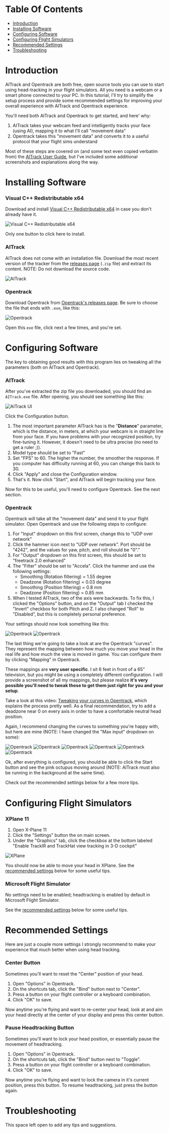 # Table Of Contents

- [Introduction](#introduction)
- [Installing Software](#installing-software)
- [Configuring Software](#configuring-software)
- [Configuring Flight Simulators](#configuring-flight-simulators)
- [Recommended Settings](#recommended-settings)
- [Troubleshooting](#troubleshooting)

# Introduction

AITrack and Opentrack are both free, open source tools you can use to start using head-tracking in your flight simulators. All you need is a webcam or a smart phone connected to your PC. In this tutorial, I'll try to simplify the setup process and provide some recommended settings for improving your overall experience with AITrack and Opentrack experience.

You'll need both AITrack and Opentrack to get started, and here' why:
1. AITrack takes your webcam feed and intelligently tracks your face (using AI), mapping it to what I'll call "movement data"
2. Opentrack takes this "movement data" and converts it to a useful protocol that your flight sims understand

Most of these steps are covered on (and some text even copied verbatim from) the [AITrack User Guide](https://github.com/AIRLegend/aitrack/wiki/User-guide), but I've included some additional screenshots and explanations along the way.

# Installing Software

### Visual C++ Redistributable x64

Download and install [Visual C++ Redistributable x64](https://aka.ms/vs/16/release/vc_redist.x64.exe) in case you don't already have it.

![Visual C++ Redistributable x64](/images/visual-c-install.jpg)

Only one button to click here to install.

### AITrack

AITrack does not come with an installation file. Download the most recent version of the tracker from the [releases page](https://github.com/AIRLegend/aitracker/releases) (`.zip` file) and extract its content. NOTE: Do not download the source code.

![AITrack](/images/aitrack-link.jpg)

### Opentrack

Download Opentrack from [Opentrack's releases page](https://github.com/opentrack/opentrack/releases). Be sure to choose the file that ends with `.exe`, like this:

![Opentrack](/images/opentrack-link.jpg)

Open this `exe` file, click next a few times, and you're set.

# Configuring Software

The key to obtaining good results with this program lies on tweaking all the parameters (both on AITrack and Opentrack).

### AITrack

After you've extracted the zip file you downloaded, you should find an `AITrack.exe` file. After opening, you should see something like this:

![AITrack UI](/images/aitrack-ui.jpg)

Click the Configuration button.
1. The most important parameter AITrack has is the "**Distance**" parameter, which is the distance, in meters, at which your webcam is in straight line from your face. If you have problems with your recognized position, try fine-tuning it. However, it doesn't need to be ultra precise (no need to get a ruler ;)). 
2. Model type should be set to "Fast"
3. Set "FPS" to 60. The higher the number, the smoother the response. If you computer has difficulty running at 60, you can change this back to 30.
4. Click "Apply" and close the Configuration window.
5. That's it. Now click "Start", and AITrack will begin tracking your face.

Now for this to be useful, you'll need to configure Opentrack. See the next section.

### Opentrack

Opentrack will take all the "movement data" and send it to your flight simulator.  Open Opentrack and use the following steps to configure:

1. For "Input" dropdown on this first screen, change this to "UDP over network"
2. Click the hammer icon next to "UDP over network". Port should be "4242", and the values for yaw, pitch, and roll should be "0"."
3. For "Output" dropdown on this first screen, this should be set to "freetrack 2.0 enhanced"
4. The "Filter" should be set to "Accela". Click the hammer and use the following settings:
    - Smoothing (Rotation filtering) = 1.55 degree
    - Deadzone (Rotation filtering) = 0.03 degree
    - Smoothing (Position filtering) = 0.8 mm
    - Deadzone (Position filtering) = 0.85 mm
5. When I tested AITrack, two of the axis were backwards. To fix this, I clicked the "Options" button, and on the "Output" tab I checked the "Invert" checkbox for both Pitch and Z. I also changed "Roll" to "Disabled", but this is completely personal preference.

Your settings should now look something like this:

![Opentrack](/images/opentrack-configs.jpg)
![Opentrack](/images/opentrack-output.png)

The last thing we're going to take a look at are the Opentrack "curves". They represent the mapping between how much you move your head in the real life and how much the view is moved in game. You can configure them by clicking "Mapping" in Opentrack.

These mappings are **very user specific**. I sit 6 feet in front of a 65" television, but you might be using a completely different configuration. I will provide a screenshot of all my mappings, but please realize **it's very possible you'll need to tweak these to get them just right for you and your setup**.

Take a look at this video: [Tweaking your curves in Opentrack](https://www.youtube.com/watch?v=u0TBI7SoGkc), which explains the process pretty well. As a final recommendation, try to add a deadzone near 0 on every axis in order to have a comfortable neutral head position.

Again, I recommend changing the curves to something you're happy with, but here are mine (NOTE: I have changed the "Max input" dropdown on some):

![Opentrack](/images/opentrack-yaw.png)
![Opentrack](/images/opentrack-pitch.png)
![Opentrack](/images/opentrack-roll.png)
![Opentrack](/images/opentrack-x.png)
![Opentrack](/images/opentrack-y.png)
![Opentrack](/images/opentrack-z.png)

Ok, after everything is configured, you should be able to click the Start button and see the pink octupus moving around (NOTE: AITrack must also be running in the background at the same time).

Check out the recommended settings below for a few more tips.

# Configuring Flight Simulators

### XPlane 11

1. Open X-Plane 11
2. Click the "Settings" button the on main screen.
3. Under the "Graphics" tab, click the checkbox at the bottom labeled "Enable TrackIR and TrackHat view tracking in 3-D cockpit"

![XPlane](/images/xplane-settings.png)

You should now be able to move your head in XPlane. See the [recommended settings](#recommended-settings) below for some useful tips.

### Microsoft Flight Simulator

No settings need to be enabled; headtracking is enabled by default in Microsoft Flight Simulator.

See the [recommended settings](#recommended-settings) below for some useful tips.

# Recommended Settings

Here are just a couple more settings I strongly recommend to make your experience that much better when using head tracking.

### Center Button

Sometimes you'll want to reset the "Center" position of your head. 

1. Open "Options" in Opentrack.
2. On the shortcuts tab, click the "Bind" button next to "Center".
3. Press a button on your flight controller or a keyboard combination.
4. Click "OK" to save.

Now anytime you're flying and want to re-center your head, look at and aim your head directly at the center of your display and press this center button.

### Pause Headtracking Button

Sometimes you'll want to lock your head position, or essentially pause the movement of headtracking. 

1. Open "Options" in Opentrack.
2. On the shortcuts tab, click the "Bind" button next to "Toggle".
3. Press a button on your flight controller or a keyboard combination.
4. Click "OK" to save.

Now anytime you're flying and want to lock the camera in it's current position, press this button. To resume headtracking, just press the button again.

# Troubleshooting

This space left open to add any tips and suggestions.
